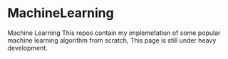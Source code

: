 # MachineLearning
Machine Learning 
This repos contain my implemetation of some popular machine learning algorithm from scratch, This page is still under heavy development.
